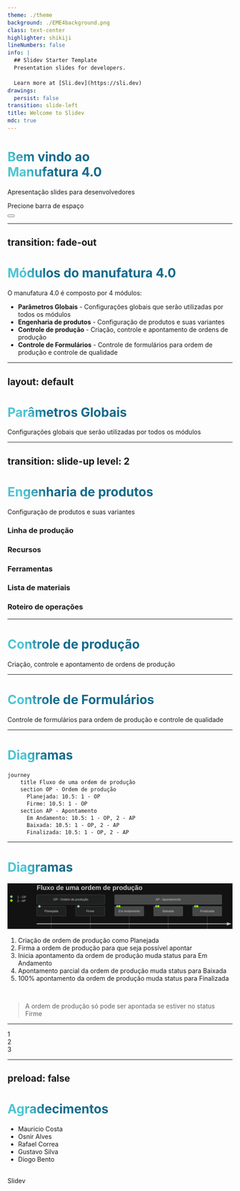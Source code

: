 ```yaml
---
theme: ./theme
background: ./EME4background.png
class: text-center
highlighter: shikiji
lineNumbers: false
info: |
  ## Slidev Starter Template
  Presentation slides for developers.

  Learn more at [Sli.dev](https://sli.dev)
drawings:
  persist: false
transition: slide-left
title: Welcome to Slidev
mdc: true
---
```


# Bem vindo ao <br>Manufatura 4.0

Apresentação slides para desenvolvedores

<div class="pt-12">
  <span @click="$slidev.nav.next" class="px-2 py-1 rounded cursor-pointer" hover="bg-white bg-opacity-10">
    Precione barra de espaço <carbon:arrow-right class="inline"/>
  </span>
</div>

<div class="abs-br m-6 flex gap-2">
  <button @click="$slidev.nav.openInEditor()" title="Open in Editor" class="text-xl slidev-icon-btn opacity-50 !border-none !hover:text-white">
    <carbon:edit />
  </button>
  <a href="https://github.com/slidevjs/slidev" target="_blank" alt="GitHub" title="Open in GitHub"
    class="text-xl slidev-icon-btn opacity-50 !border-none !hover:text-white">
    <carbon-logo-github />
  </a>
</div>

<!--
O último bloco de comentários de cada slide será tratado como notas do slide. Ele ficará visível e editável no Modo Apresentador junto com o slide. [Leia mais na documentação](https://sli.dev/guide/syntax.html#notes)
-->

---
transition: fade-out
---

# Módulos do manufatura 4.0

O manufatura 4.0 é composto por 4 módulos:


- **<carbon-settings/> Parâmetros Globais** - Configurações globais que serão utilizadas por todos os módulos
- **<ic-baseline-engineering/> Engenharia de produtos** - Configuração de produtos e suas variantes 
- **<fluent-production-24-regular/> Controle de produção** - Criação, controle e apontamento de ordens de produção
- **<fluent-production-checkmark-24-regular/> Controle de Formulários** - Controle de formulários para ordem de produção e controle de qualidade



<!--
You can have `style` tag in markdown to override the style for the current page.
Learn more: https://sli.dev/guide/syntax#embedded-styles
-->

<style>
h1 {
  background-color: #2B90B6;
  background-image: linear-gradient(45deg, #4EC5D4 10%, #146b8c 20%);
  background-size: 100%;
  -webkit-background-clip: text;
  -moz-background-clip: text;
  -webkit-text-fill-color: transparent;
  -moz-text-fill-color: transparent;
}
</style>

<!--
Here is another comment.
-->

---
layout: default
---

# <carbon-settings/> Parâmetros Globais

Configurações globais que serão utilizadas por todos os módulos


---
transition: slide-up
level: 2
---

# <ic-baseline-engineering/> Engenharia de produtos

Configuração de produtos e suas variantes


### Linha de produção
### Recursos
### Ferramentas
### Lista de materiais
### Roteiro de operações


---


# <fluent-production-24-regular/> Controle de produção

Criação, controle e apontamento de ordens de produção

<!--
Fazendo as anotações do apresentador
-->

---

# <fluent-production-checkmark-24-regular/> Controle de Formulários

Controle de formulários para ordem de produção e controle de qualidade

<!--
Presenter note with **bold**, *italic*, and ~~striked~~ text.

Also, HTML elements are valid:
<div class="flex w-full">
  <span style="flex-grow: 1;">Left content</span>
  <span>Right content</span>
</div>
-->



---

# Diagramas


```mermaid {scale: 0.7}
journey
    title Fluxo de uma ordem de produção
    section OP - Ordem de produção
      Planejada: 10.5: 1 - OP
      Firme: 10.5: 1 - OP
    section AP - Apontamento
      Em Andamento: 10.5: 1 - OP, 2 - AP
      Baixada: 10.5: 1 - OP, 2 - AP
      Finalizada: 10.5: 1 - OP, 2 - AP
```
---

# Diagramas

<img src="fluxoOP.png" />

<v-clicks>

1. Criação de ordem de produção como Planejada
2. Firma a ordem de produção para que seja possível apontar
3. Inicia apontamento da ordem de produção muda status para Em Andamento
4. Apontamento parcial da ordem de produção muda status para Baixada
5. 100% apontamento da ordem de produção muda status para Finalizada

</v-clicks>
<br>

> A ordem de produção só pode ser apontada se estiver no status Firme

<style>
  ol {
    @apply text-sm;
  }
  blockquote {
    @apply text-sm italic;
  }
</style> 

---

<div v-click>1</div>
<div v-click>2</div>
<div v-click>3</div>



---
preload: false
---

# Agradecimentos 

- Mauricio Costa
- Osnir Alves
- Rafael Correa
- Gustavo Silva
- Diogo Bento

<div class="w-60 relative mt-6">
  <div class="relative w-40 h-40">
    <img
      v-motion
      :initial="{ x: 800, y: -100, scale: 1.5, rotate: -50 }"
      :enter="final"
      class="absolute top-0 left-0 right-0 bottom-0"
      src="https://sli.dev/logo-square.png"
      alt=""
    />
    <img
      v-motion
      :initial="{ y: 500, x: -100, scale: 2 }"
      :enter="final"
      class="absolute top-0 left-0 right-0 bottom-0"
      src="https://sli.dev/logo-circle.png"
      alt=""
    />
    <img
      v-motion
      :initial="{ x: 600, y: 400, scale: 2, rotate: 100 }"
      :enter="final"
      class="absolute top-0 left-0 right-0 bottom-0"
      src="https://sli.dev/logo-triangle.png"
      alt=""
    />
  </div>

  <div
    class="text-5xl absolute top-14 left-40 text-[#2B90B6] -z-1"
    v-motion
    :initial="{ x: -80, opacity: 0}"
    :enter="{ x: 0, opacity: 1, transition: { delay: 2000, duration: 1000 } }">
    Slidev
  </div>
</div>

<!-- vue script setup scripts can be directly used in markdown, and will only affects current page -->
<script setup lang="ts">
const final = {
  x: 0,
  y: 0,
  rotate: 0,
  scale: 1,
  transition: {
    type: 'spring',
    damping: 10,
    stiffness: 20,
    mass: 2
  }
}
</script>

<div
  v-motion
  :initial="{ x:35, y: 40, opacity: 0}"
  :enter="{ y: 0, opacity: 1, transition: { delay: 3500 } }">

</div>

